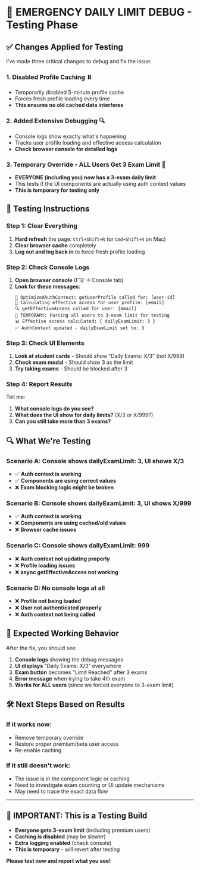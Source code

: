 # 🚨 EMERGENCY DAILY LIMIT DEBUG - Testing Phase

## ✅ **Changes Applied for Testing**

I've made three critical changes to debug and fix the issue:

### **1. Disabled Profile Caching ⏸️**
- Temporarily disabled 5-minute profile cache 
- Forces fresh profile loading every time
- **This ensures no old cached data interferes**

### **2. Added Extensive Debugging 🔍**
- Console logs show exactly what's happening
- Tracks user profile loading and effective access calculation
- **Check browser console for detailed logs**

### **3. Temporary Override - ALL Users Get 3 Exam Limit 🧪**
- **EVERYONE (including you) now has a 3-exam daily limit**
- This tests if the UI components are actually using auth context values
- **This is temporary for testing only**

## 🧪 **Testing Instructions**

### **Step 1: Clear Everything**
1. **Hard refresh** the page: `Ctrl+Shift+R` (or `Cmd+Shift+R` on Mac)
2. **Clear browser cache** completely
3. **Log out and log back in** to force fresh profile loading

### **Step 2: Check Console Logs**
1. **Open browser console** (F12 → Console tab)
2. **Look for these messages**:
   ```
   🔄 OptimizedAuthContext: getUserProfile called for: [user-id]
   🔄 Calculating effective access for user profile: [email]
   🔍 getEffectiveAccess called for user: [email]
   🧪 TEMPORARY: Forcing all users to 3-exam limit for testing
   📊 Effective access calculated: { dailyExamLimit: 3 }
   ✅ AuthContext updated - dailyExamLimit set to: 3
   ```

### **Step 3: Check UI Elements**
1. **Look at student cards** - Should show "Daily Exams: X/3" (not X/999)
2. **Check exam modal** - Should show 3 as the limit
3. **Try taking exams** - Should be blocked after 3

### **Step 4: Report Results**
Tell me:
1. **What console logs do you see?**
2. **What does the UI show for daily limits?** (X/3 or X/999?)
3. **Can you still take more than 3 exams?**

## 🔍 **What We're Testing**

### **Scenario A: Console shows dailyExamLimit: 3, UI shows X/3**
- ✅ **Auth context is working**
- ✅ **Components are using correct values**
- ❌ **Exam blocking logic might be broken**

### **Scenario B: Console shows dailyExamLimit: 3, UI shows X/999**
- ✅ **Auth context is working**
- ❌ **Components are using cached/old values**
- ❌ **Browser cache issues**

### **Scenario C: Console shows dailyExamLimit: 999**
- ❌ **Auth context not updating properly**
- ❌ **Profile loading issues**
- ❌ **async getEffectiveAccess not working**

### **Scenario D: No console logs at all**
- ❌ **Profile not being loaded**
- ❌ **User not authenticated properly**
- ❌ **Auth context not being called**

## 🎯 **Expected Working Behavior**

After the fix, you should see:
1. **Console logs** showing the debug messages
2. **UI displays** "Daily Exams: X/3" everywhere
3. **Exam button** becomes "Limit Reached" after 3 exams
4. **Error message** when trying to take 4th exam
5. **Works for ALL users** (since we forced everyone to 3-exam limit)

## 🛠️ **Next Steps Based on Results**

### **If it works now:**
- Remove temporary override 
- Restore proper premium/beta user access
- Re-enable caching

### **If it still doesn't work:**
- The issue is in the component logic or caching
- Need to investigate exam counting or UI update mechanisms
- May need to trace the exact data flow

---

## 🚨 **IMPORTANT: This is a Testing Build**

- **Everyone gets 3-exam limit** (including premium users)
- **Caching is disabled** (may be slower)
- **Extra logging enabled** (check console)
- **This is temporary** - will revert after testing

**Please test now and report what you see!**